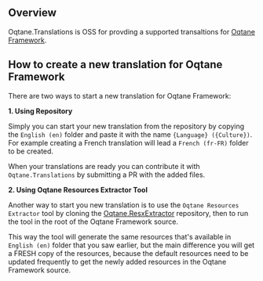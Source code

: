 ## Overview

Oqtane.Translations is OSS for provding a supported transaltions for [Oqtane Framework](https://github.com/oqtane/oqtane.framework).

## How to create a new translation for Oqtane Framework

There are two ways to start a new translation for Oqtane Framework:

**1. Using Repository**

Simply you can start your new translation from the repository by copying the `English (en)` folder and paste it with the name `{Language} ({Culture})`. For example creating a French translation will lead a `French (fr-FR)` folder to be created.

When your translations are ready you can contribute it with `Oqtane.Translations` by submitting a PR with the added files.

**2. Using Oqtane Resources Extractor Tool**

Another way to start you new translation is to use the `Oqtane Resources Extractor` tool by cloning the [Oqtane.ResxExtractor](https://github.com/hishamco/Oqtane.ResxExtractor) repository, then to run the tool in the root of the Oqtane Framework source.

This way the tool will generate the same resources that's available in `English (en)` folder that you saw earlier, but the main difference you will get a FRESH copy of the resources, because the default resources need to be updated frequently to get the newly added resources in the Oqtane Framework source.

